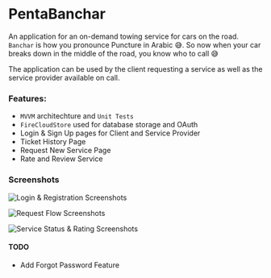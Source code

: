 # PentaBanchar

An application for an on-demand towing service for cars on the road. ``Banchar`` is how you pronounce Puncture in Arabic 😅. So now when your car breaks down in the middle of the road, you know who to call 😅

The application can be used by the client requesting a service as well as the service provider available on call.

### Features:
* ``MVVM`` architechture and ``Unit Tests``
* ``FireCloudStore`` used for database storage and OAuth
* Login & Sign Up pages for Client and Service Provider
* Ticket History Page
* Request New Service Page
* Rate and Review Service 

### Screenshots

![Login & Registration Screenshots]()

![Request Flow Screenshots]()

![Service Status & Rating Screenshots]()


#### TODO
* Add Forgot Password Feature
